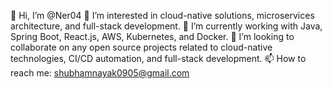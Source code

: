👋 Hi, I’m @Ner04
👀 I’m interested in cloud-native solutions, microservices architecture, and full-stack development.
🌱 I’m currently working with Java, Spring Boot, React.js, AWS, Kubernetes, and Docker.
💞️ I’m looking to collaborate on any open source projects related to cloud-native technologies, CI/CD automation, and full-stack development.
📫 How to reach me: shubhamnayak0905@gmail.com
